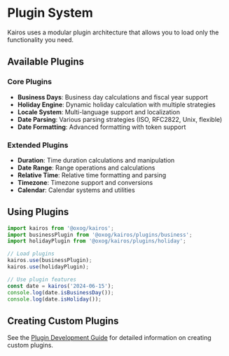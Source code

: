 # Plugin System

Kairos uses a modular plugin architecture that allows you to load only the functionality you need.

## Available Plugins

### Core Plugins
- **Business Days**: Business day calculations and fiscal year support
- **Holiday Engine**: Dynamic holiday calculation with multiple strategies
- **Locale System**: Multi-language support and localization
- **Date Parsing**: Various parsing strategies (ISO, RFC2822, Unix, flexible)
- **Date Formatting**: Advanced formatting with token support

### Extended Plugins
- **Duration**: Time duration calculations and manipulation
- **Date Range**: Range operations and calculations
- **Relative Time**: Relative time formatting and parsing
- **Timezone**: Timezone support and conversions
- **Calendar**: Calendar systems and utilities

## Using Plugins

```typescript
import kairos from '@oxog/kairos';
import businessPlugin from '@oxog/kairos/plugins/business';
import holidayPlugin from '@oxog/kairos/plugins/holiday';

// Load plugins
kairos.use(businessPlugin);
kairos.use(holidayPlugin);

// Use plugin features
const date = kairos('2024-06-15');
console.log(date.isBusinessDay());
console.log(date.isHoliday());
```

## Creating Custom Plugins

See the [Plugin Development Guide](../guides/plugin-development.md) for detailed information on creating custom plugins.
